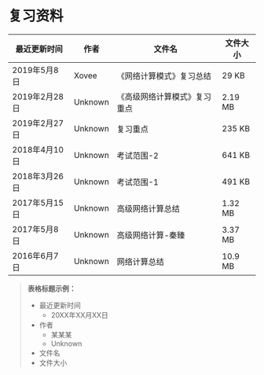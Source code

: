 # 复习资料

最近更新时间|作者|文件名|文件大小
---|---|---|---
2019年5月8日|Xovee|《网络计算模式》复习总结|29 KB
2019年2月28日|Unknown|《高级网络计算模式》复习重点|2.19 MB
2019年2月27日|Unknown|复习重点|235 KB
2018年4月10日|Unknown|考试范围-2|641 KB
2018年3月26日|Unknown|考试范围-1|491 KB
2017年5月15日|Unknown|高级网络计算总结|1.32 MB
2017年5月8日|Unknown|高级网络计算-秦臻|3.37 MB
2016年6月7日|Unknown|网络计算总结|10.9 MB



> **表格标题示例：**
> 
> - 最近更新时间
>   - 20XX年XX月XX日
> - 作者
>   - 某某某
>   - Unknown
> - 文件名
> - 文件大小